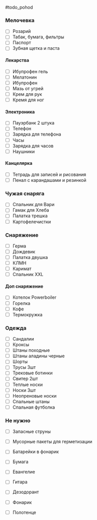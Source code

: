 #todo_pohod
### Мелочевка
- [ ] Розарий
- [ ] Табак, бумага, фильтры
- [ ] Паспорт
- [ ] Зубная щетка и паста
#### Лекарства
- [ ] Ибупрофен гель
- [ ] Мелатонин
- [ ] Ибупрофен
- [ ] Мазь от угрей
- [ ] Крем для рук
- [ ] Кремя для ног
#### Электроника
- [ ] Пауэрбанк 2 штука
- [ ] Телефон
- [ ] Зарядка для телефона
- [ ] Часы
- [ ] Зарядка для часов
- [ ] Наушники
#### Канцелярка
- [ ] Тетрадь для записей и рисования
- [ ] Пенал с карандашами и резинкой
### Чужая снаряга
- [ ] Спальник для Вари
- [ ] Гамак для Хлеба
- [ ] Палатка трешка
- [ ] Картофелечистки
### Снаряжение
- [ ] Герма
- [ ] Дождевик
- [ ] Палатка двушка
- [ ] КЛМН
- [ ] Каримат
- [ ] Спальник XXL
#### Доп снаряжение
- [ ] Котелок Powerboiler
- [ ] Горелка
- [ ] Кофе
- [ ] Термокружка
### Одежда
- [ ] Сандалии
- [ ] Кроксы
- [ ] Штаны походные
- [ ] Штаны аладины черные
- [ ] Шорты
- [ ] Трусы 3шт
- [ ] Трековые ботинки
- [ ] Свитер 2шт
- [ ] Теплые носки
- [ ] Носки 3шт
- [ ] Неопреновые носки 
- [ ] Спальные штаны
- [ ] Спальная футболка
### Не нужно
- [ ] Запасные струны
- [ ] Мусорные пакеты для герметизации
- [ ] Батарейки в фонарик
- [ ] Бумага
- [ ] Евангелие
- [ ] Гитара
- [ ] Дезодорант
- [ ] Фонарик
- [ ] Полотенце


